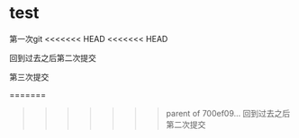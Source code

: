 # test
第一次git
<<<<<<< HEAD
<<<<<<< HEAD

回到过去之后第二次提交

第三次提交

=======
>>>>>>> parent of 700ef09... 回到过去之后第二次提交
